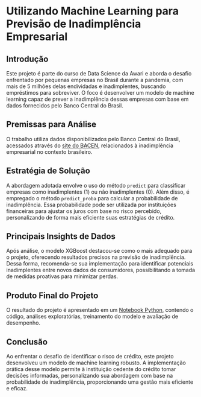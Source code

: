 # Utilizando Machine Learning para Previsão de Inadimplência Empresarial

## Introdução
Este projeto é parte do curso de Data Science da Awari e aborda o desafio enfrentado por pequenas empresas no Brasil durante a pandemia, com mais de 5 milhões delas endividadas e inadimplentes, buscando empréstimos para sobreviver. O foco é desenvolver um modelo de machine learning capaz de prever a inadimplência dessas empresas com base em dados fornecidos pelo Banco Central do Brasil.

## Premissas para Análise
O trabalho utiliza dados disponibilizados pelo Banco Central do Brasil, acessados através do [site do BACEN](https://dadosabertos.bcb.gov.br/dataset/scr_data), relacionados à inadimplência empresarial no contexto brasileiro.

## Estratégia de Solução
A abordagem adotada envolve o uso do método `predict` para classificar empresas como inadimplentes (1) ou não inadimplentes (0). Além disso, é empregado o método `predict_proba` para calcular a probabilidade de inadimplência. Essa probabilidade pode ser utilizada por instituições financeiras para ajustar os juros com base no risco percebido, personalizando de forma mais eficiente suas estratégias de crédito.

## Principais Insights de Dados
Após análise, o modelo XGBoost destacou-se como o mais adequado para o projeto, oferecendo resultados precisos na previsão de inadimplência. Dessa forma, recomenda-se sua implementação para identificar potenciais inadimplentes entre novos dados de consumidores, possibilitando a tomada de medidas proativas para minimizar perdas.

## Produto Final do Projeto
O resultado do projeto é apresentado em um [Notebook Python](https://github.com/oemeferreira/previsao-inadimplencia/blob/main/Projeto.ipynb), contendo o código, análises exploratórias, treinamento do modelo e avaliação de desempenho.

## Conclusão
Ao enfrentar o desafio de identificar o risco de crédito, este projeto desenvolveu um modelo de machine learning robusto. A implementação prática desse modelo permite à instituição cedente do crédito tomar decisões informadas, personalizando sua abordagem com base na probabilidade de inadimplência, proporcionando uma gestão mais eficiente e eficaz.

